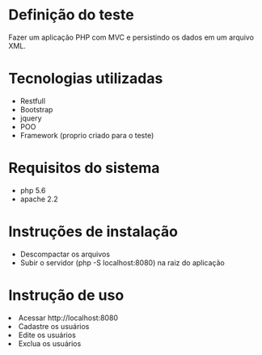 <h1>Definição do teste</h1>
Fazer um aplicação PHP com MVC e persistindo os dados em um arquivo XML.

<h1>Tecnologias utilizadas</h1>
<ul>
<li>Restfull</li>
<li>Bootstrap</li>
<li>jquery</li>
<li>POO</li>
<li>Framework (proprio criado para o teste)
</ul>
<h1>Requisitos do sistema</h1>
<ul>
<li>php 5.6</li>
<li>apache 2.2</li>
</ul>
<h1>Instruções de instalação</h1>
<ul>
<li>Descompactar os arquivos</li> 
<li>Subir o servidor (php -S localhost:8080) na raiz do aplicação</li>
</ul>
<h1>Instrução de uso</h1>
<li>Acessar http://localhost:8080</li>
<li>Cadastre os usuários</li>
<li>Edite os usuários</li>
<li>Exclua os usuários</li>
</ul>
